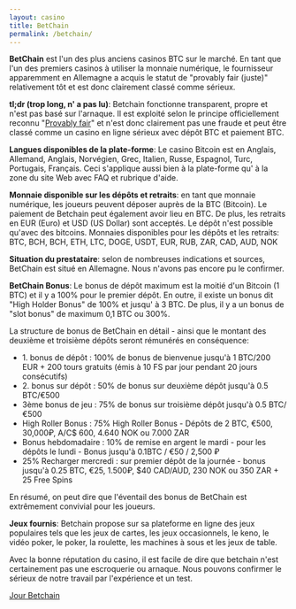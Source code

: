 ```yaml
---
layout: casino
title: BetChain
permalink: /betchain/
---
```

<strong>BetChain</strong> est l'un des plus anciens casinos BTC sur le marché. En tant que l'un des premiers casinos à utiliser la monnaie numérique, le fournisseur apparemment en Allemagne a acquis le statut de "provably fair (juste)" relativement tôt et est donc clairement classé comme sérieux.

<strong>tl;dr (trop long, n' a pas lu)</strong>: Betchain fonctionne transparent, propre et n'est pas basé sur l'arnaque. Il est exploité selon le principe officiellement reconnu "<a href="http://casinobtc.fr/provably-fair/">Provably fair</a>" et n'est donc clairement pas une fraude et peut être classé comme un casino en ligne sérieux avec dépôt BTC et paiement BTC.

<strong>Langues disponibles de la plate-forme</strong>: Le casino Bitcoin est en Anglais, Allemand, Anglais, Norvégien, Grec, Italien, Russe, Espagnol, Turc, Portugais, Français. Ceci s'applique aussi bien à la plate-forme qu' à la zone du site Web avec FAQ et rubrique d'aide.

<strong>Monnaie disponible sur les dépôts et retraits</strong>: en tant que monnaie numérique, les joueurs peuvent déposer auprès de la BTC (Bitcoin). Le paiement de Betchain peut également avoir lieu en BTC. De plus, les retraits en EUR (Euro) et USD (US Dollar) sont acceptés. Le dépôt n'est possible qu'avec des bitcoins. Monnaies disponibles pour les dépôts et les retraits: BTC, BCH, BCH, ETH, LTC, DOGE, USDT, EUR, RUB, ZAR, CAD, AUD, NOK 

<strong>Situation du prestataire</strong>: selon de nombreuses indications et sources, BetChain est situé en Allemagne. Nous n'avons pas encore pu le confirmer.

<strong>BetChain Bonus</strong>: Le bonus de dépôt maximum est la moitié d'un Bitcoin (1 BTC) et il y a 100% pour le premier dépôt. En outre, il existe un bonus dit "High Holder Bonus" de 100% et jusqu' à 3 BTC. De plus, il y a un bonus de "slot bonus" de maximum 0,1 BTC ou 300%.

La structure de bonus de BetChain en détail - ainsi que le montant des deuxième et troisième dépôts seront rémunérés en conséquence:
<ul>
  <li>1. bonus de dépôt : 100% de bonus de bienvenue jusqu'à 1 BTC/200 EUR + 200 tours gratuits (émis à 10 FS par jour pendant 20 jours consécutifs)</li>
  <li>2. bonus sur dépôt : 50% de bonus sur deuxième dépôt jusqu'à 0.5 BTC/€500</li>
  <li>3ème bonus de jeu : 75% de bonus sur troisième dépôt jusqu'à 0.5 BTC/€500</li>
  <li>High Roller Bonus : 75% High Roller Bonus - Dépôts de 2 BTC, €500, 30,000₽, A/C$ 600, 4.640 NOK ou 7.000 ZAR</li>
  <li>Bonus hebdomadaire : 10% de remise en argent le mardi - pour les dépôts le lundi - Bonus jusqu'à 0.1BTC / €50 / 2,500 ₽</li>
  <li>25% Recharger mercredi : sur premier dépôt de la journée - bonus jusqu'à 0.25 BTC, €25, 1.500₽, $40 CAD/AUD, 230 NOK ou 350 ZAR + 25 Free Spins</li>
</ul>
En résumé, on peut dire que l'éventail des bonus de BetChain est extrêmement convivial pour les joueurs.

<strong>Jeux fournis</strong>: Betchain propose sur sa plateforme en ligne des jeux populaires tels que les jeux de cartes, les jeux occasionnels, le keno, le vidéo poker, le poker, la roulette, les machines à sous et les jeux de table.

Avec la bonne réputation du casino, il est facile de dire que betchain n'est certainement pas une escroquerie ou arnaque. Nous pouvons confirmer le sérieux de notre travail par l'expérience et un test.

<a class="btn btn-primary" href="https://casinobtc.fr/obtenir-bonus/betchain" rel="nofollow" target="_blank">Jour Betchain</a>
